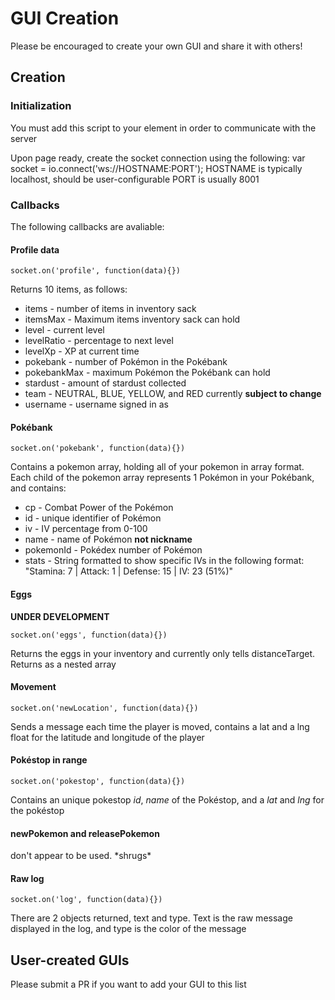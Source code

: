 # GUI Creation

Please be encouraged to create your own GUI and share it with others!


## Creation


### Initialization

You must add this script to your <head> element in order to communicate with the server
    <script src="https://cdn.socket.io/socket.io-1.4.5.js"></script>

Upon page ready, create the socket connection using the following:
    var socket = io.connect('ws://HOSTNAME:PORT');
HOSTNAME is typically localhost, should be user-configurable
PORT is usually 8001


### Callbacks

The following callbacks are avaliable:

#### Profile data

    socket.on('profile', function(data){})
Returns 10 items, as follows:
* items - number of items in inventory sack
* itemsMax - Maximum items inventory sack can hold
* level - current level
* levelRatio - percentage to next level
* levelXp - XP at current time
* pokebank - number of Pokémon in the Pokébank
* pokebankMax - maximum Pokémon the Pokébank can hold
* stardust - amount of stardust collected
* team - NEUTRAL, BLUE, YELLOW, and RED currently **subject to change**
* username - username signed in as

#### Pokébank

    socket.on('pokebank', function(data){})
Contains a pokemon array, holding all of your pokemon in array format.
Each child of the pokemon array represents 1 Pokémon in your Pokébank, and contains:
* cp - Combat Power of the Pokémon
* id - unique identifier of Pokémon
* iv - IV percentage from 0-100
* name - name of Pokémon **not nickname**
* pokemonId - Pokédex number of Pokémon
* stats - String formatted to show specific IVs in the following format: "Stamina: 7 | Attack: 1 | Defense: 15 | IV: 23 (51%)"

#### Eggs

**UNDER DEVELOPMENT**

    socket.on('eggs', function(data){})
Returns the eggs in your inventory and currently only tells distanceTarget.
Returns as a nested array

#### Movement

    socket.on('newLocation', function(data){})
Sends a message each time the player is moved, contains a lat and a lng float for the latitude and longitude of the player

#### Pokéstop in range

    socket.on('pokestop', function(data){})
Contains an unique pokestop *id*, *name* of the Pokéstop, and a *lat* and *lng* for the pokéstop

#### newPokemon and releasePokemon

don't appear to be used.  \*shrugs\*

#### Raw log

    socket.on('log', function(data){})
There are 2 objects returned, text and type.  Text is the raw message displayed in the log, and type is the color of the message

## User-created GUIs

Please submit a PR if you want to add your GUI to this list